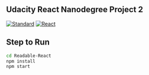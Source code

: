 ## Udacity React Nanodegree Project 2

[![Standard][Standard]](http://standardjs.com)
[![React][React]](http://reactjs.com)

## Step to Run

```bash
cd Readable-React
npm install
npm start
```

[Standard]: https://img.shields.io/badge/code%20style-standard-brightgreen.svg
[React]: https://img.shields.io/badge/code%20style-standard-brightgreen.svg